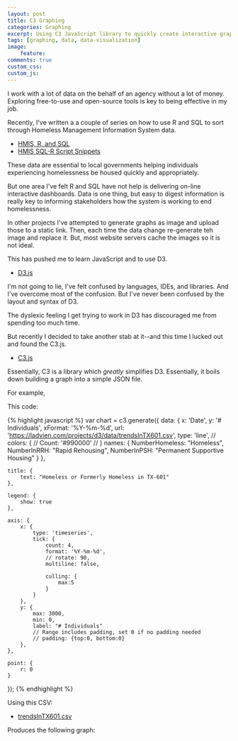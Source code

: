 ```yaml
---
layout: post
title: C3 Graphing
categories: Graphing
excerpt: Using C3 JavaScript library to quickly create interactive graphs.
tags: [graphing, data, data-visualization]
image: 
    feature: 
comments: true
custom_css:
custom_js: 
---
```


I work with a lot of data on the behalf of an agency without a lot of money.  Exploring free-to-use and open-source tools is key to being effective in my job.

Recently, I've written a a couple of series on how to use R and SQL to sort through Homeless Management Information System data.  

* [HMIS, R, and SQL](https://ladvien.com/hmis-r-sql-introduction/)
* [HMIS SQL-R Script Snippets](https://ladvien.com/attachment-iii-aka-the-zombie/)

These data are essential to local governments helping individuals experiencing homelessness be housed quickly and appropriately.

But one area I've felt R and SQL have not help is delivering on-line interactive dashboards.  Data is one thing, but easy to digest information is really key to informing stakeholders how the system is working to end homelessness.

In other projects I've attempted to generate graphs as image and upload those to a static link.  Then, each time the data change re-generate teh image and replace it.  But, most website servers cache the images so it is not ideal.

This has pushed me to learn JavaScript and to use D3.  

* [D3.js](https://d3js.org/)

I'm not going to lie, I've felt confused by languages, IDEs, and libraries.  And I've overcome most of the confusion.  But I've never been confused by the layout and syntax of D3.

The dyslexic feeling I get trying to work in D3 has discouraged me from spending too much time.

But recently I decided to take another stab at it--and this time I lucked out and found the C3.js.

* [C3.js](http://c3js.org/)

Essentially, C3 is a library which _greatly_ simplifies D3.  Essentially, it boils down building a graph into a simple JSON file.

For example,

This code:

{% highlight javascript %}
var chart = c3.generate({
    data: {
        x: 'Date',
        y: '# Individuals',
        xFormat: '%Y-%m-%d',
        url: 'https://ladvien.com/projects/d3/data/trendsInTX601.csv',
        type: 'line',
        // colors: {
        //     Count: '#990000'
        // }
        names: {
            NumberHomeless: "Homeless",
            NumberInRRH: "Rapid Rehousing",
            NumberInPSH: "Permanent Supportive Housing"
        }
    },
    
    title: {
        text: "Homeless or Formerly Homeless in TX-601"
    },

    legend: {
        show: true
    },

    axis: {
        x: {
            type: 'timeseries',
            tick: {
                count: 4,
                format: '%Y-%m-%d',
                // rotate: 90,
                multiline: false,
                
                culling: {
                    max:5 
                }
            }
        },
        y: {
            max: 3000,
            min: 0,
            label: "# Individuals"
            // Range includes padding, set 0 if no padding needed
            // padding: {top:0, bottom:0}
        },
    },
    
    point: {
        r: 0
    }
});
{% endhighlight %}

Using this CSV:

* [trendsInTX601.csv](https://ladvien.com/projects/d3/data/trendsInTX601.csv)

Produces the following graph: 
<link href="https://ladvien.com/projects/d3/practice/c3-0.4.15/c3.css" rel="stylesheet">  
<script src="https://d3js.org/d3.v3.min.js"></script>
<script src="https://ladvien.com/projects/d3/practice/c3-0.4.15/c3.min.js"></script>
<script src="https://ladvien.com/projects/d3/tx-601/trends-tx-601.js"></script>
<div id="chart"></div>